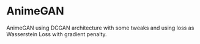 # AnimeGAN
AnimeGAN using DCGAN architecture with some tweaks and using loss as Wasserstein Loss with gradient penalty.
